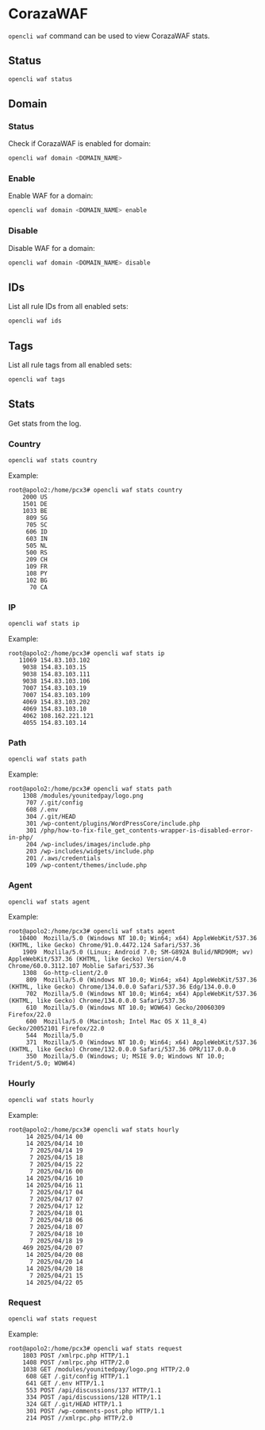 # CorazaWAF

`opencli waf` command can be used to view CorazaWAF stats.


## Status

```bash
opencli waf status
```

## Domain


### Status
Check if CorazaWAF is enabled for domain:

```bash
opencli waf domain <DOMAIN_NAME>
```

### Enable
Enable WAF for a domain:

```bash
opencli waf domain <DOMAIN_NAME> enable
```

### Disable
Disable WAF for a domain:

```bash
opencli waf domain <DOMAIN_NAME> disable
```

## IDs

List all rule IDs from all enabled sets:

```bash
opencli waf ids
```

## Tags

List all rule tags from all enabled sets:

```bash
opencli waf tags
```

## Stats

Get stats from the log.

### Country
```bash
opencli waf stats country
```

Example:
```
root@apolo2:/home/pcx3# opencli waf stats country
    2000 US
    1501 DE
    1033 BE
     809 SG
     705 SC
     606 ID
     603 IN
     505 NL
     500 RS
     209 CH
     109 FR
     108 PY
     102 BG
      70 CA
```

### IP
```bash
opencli waf stats ip
```

Example:
```
root@apolo2:/home/pcx3# opencli waf stats ip
   11069 154.83.103.102
    9038 154.83.103.15
    9038 154.83.103.111
    9038 154.83.103.106
    7007 154.83.103.19
    7007 154.83.103.109
    4069 154.83.103.202
    4069 154.83.103.10
    4062 108.162.221.121
    4055 154.83.103.14
```

### Path
```bash
opencli waf stats path
```

Example:
```
root@apolo2:/home/pcx3# opencli waf stats path
    1308 /modules/younitedpay/logo.png
     707 /.git/config
     608 /.env
     304 /.git/HEAD
     301 /wp-content/plugins/WordPressCore/include.php
     301 /php/how-to-fix-file_get_contents-wrapper-is-disabled-error-in-php/
     204 /wp-includes/images/include.php
     203 /wp-includes/widgets/include.php
     201 /.aws/credentials
     109 /wp-content/themes/include.php
```

### Agent
```bash
opencli waf stats agent
```

Example:
```
root@apolo2:/home/pcx3# opencli waf stats agent
   10400  Mozilla/5.0 (Windows NT 10.0; Win64; x64) AppleWebKit/537.36 (KHTML, like Gecko) Chrome/91.0.4472.124 Safari/537.36
    1909  Mozlila/5.0 (Linux; Android 7.0; SM-G892A Bulid/NRD90M; wv) AppleWebKit/537.36 (KHTML, like Gecko) Version/4.0 Chrome/60.0.3112.107 Moblie Safari/537.36
    1308  Go-http-client/2.0
     809  Mozilla/5.0 (Windows NT 10.0; Win64; x64) AppleWebKit/537.36 (KHTML, like Gecko) Chrome/134.0.0.0 Safari/537.36 Edg/134.0.0.0
     702  Mozilla/5.0 (Windows NT 10.0; Win64; x64) AppleWebKit/537.36 (KHTML, like Gecko) Chrome/134.0.0.0 Safari/537.36
     610  Mozilla/5.0 (Windows NT 10.0; WOW64) Gecko/20060309 Firefox/22.0
     600  Mozilla/5.0 (Macintosh; Intel Mac OS X 11_8_4) Gecko/20052101 Firefox/22.0
     544  Mozilla/5.0
     371  Mozilla/5.0 (Windows NT 10.0; Win64; x64) AppleWebKit/537.36 (KHTML, like Gecko) Chrome/132.0.0.0 Safari/537.36 OPR/117.0.0.0
     350  Mozilla/5.0 (Windows; U; MSIE 9.0; Windows NT 10.0; Trident/5.0; WOW64)
```

### Hourly
```bash
opencli waf stats hourly
```

Example:
```
root@apolo2:/home/pcx3# opencli waf stats hourly
     14 2025/04/14 00
     14 2025/04/14 10
      7 2025/04/14 19
      7 2025/04/15 18
      7 2025/04/15 22
      7 2025/04/16 00
     14 2025/04/16 10
     14 2025/04/16 11
      7 2025/04/17 04
      7 2025/04/17 07
      7 2025/04/17 12
      7 2025/04/18 01
      7 2025/04/18 06
      7 2025/04/18 07
      7 2025/04/18 10
      7 2025/04/18 19
    469 2025/04/20 07
     14 2025/04/20 08
      7 2025/04/20 14
     14 2025/04/20 18
      7 2025/04/21 15
     14 2025/04/22 05
```

### Request
```bash
opencli waf stats request
```

Example:
```
root@apolo2:/home/pcx3# opencli waf stats request
    1803 POST /xmlrpc.php HTTP/1.1
    1408 POST /xmlrpc.php HTTP/2.0
    1038 GET /modules/younitedpay/logo.png HTTP/2.0
     608 GET /.git/config HTTP/1.1
     641 GET /.env HTTP/1.1
     553 POST /api/discussions/137 HTTP/1.1
     334 POST /api/discussions/128 HTTP/1.1
     324 GET /.git/HEAD HTTP/1.1
     301 POST /wp-comments-post.php HTTP/1.1
     214 POST //xmlrpc.php HTTP/2.0
```
